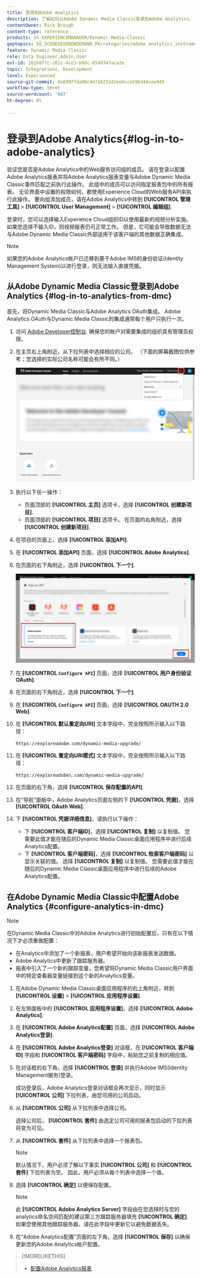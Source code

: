 ```yaml
---
title: 登录到Adobe Analytics
description: 了解如何从Adobe Dynamic Media Classic登录到Adobe Analytics。
contentOwner: Rick Brough
content-type: reference
products: SG_EXPERIENCEMANAGER/Dynamic-Media-Classic
geptopics: SG_SCENESEVENONDEMAND_PK/categories/adobe_analytics_instrumentation_kit
feature: Dynamic Media Classic
role: Data Engineer,Admin,User
exl-id: 261b8f7c-c61c-4ce3-b9dc-8549347aca2e
topic: Integrations, Development
level: Experienced
source-git-commit: de6997fda88c4471625242ee9cca59b344cee945
workflow-type: tm+mt
source-wordcount: '847'
ht-degree: 0%

---
```


# 登录到Adobe Analytics{#log-in-to-adobe-analytics}

验证您是否是Adobe Analytics中的Web服务访问组的成员。 请在登录以配置Adobe Analytics报表并将Adobe Analytics报表变量与Adobe Dynamic Media Classic事件匹配之前执行此操作。 此组中的成员可以访问指定报表包中的所有报表。 无论界面中设置的权限如何，都使用Experience Cloud的Web服务API来执行此操作。 要向组添加成员，请在Adobe Analytics中转到 **[!UICONTROL 管理工具]** > **[!UICONTROL User Management]** > **[!UICONTROL 编辑组]**.

登录时，您可以选择输入Experience Cloud组织ID以使用最新的视频分析实施。 如果您选择不输入ID，则视频报表仍可正常工作。 但是，它可能会导致数据无法与Adobe Dynamic Media Classic外部适用于该客户端的其他数据正确集成。

>[!NOTE]
>
>如果您的Adobe Analytics帐户已迁移到基于Adobe IMS的身份验证(Identity Management System)以进行登录，则无法输入直接凭据。

## 从Adobe Dynamic Media Classic登录到Adobe Analytics {#log-in-to-analytics-from-dmc}

首先，将Dynamic Media Classic与Adobe Analytics OAuth集成。 Adobe Analytics OAuth与Dynamic Media Classic的集成通常每个用户只执行一次。

1. 访问 [Adobe Developer控制台](https://developer.adobe.com/console). 确保您的帐户对需要集成的组织具有管理员权限。
1. 在主页右上角附近，从下拉列表中选择相应的公司。 （下面的屏幕截图仅供参考；您选择的实际公司名称可能会有所不同。）

   ![创建新项目](assets/analytics-oauth1.png)

1. 执行以下任一操作：

   * 页面顶部的 **[!UICONTROL 主页]** 选项卡，选择 **[!UICONTROL 创建新项目]**.
   * 页面顶部的 **[!UICONTROL 项目]** 选项卡。 在页面的右角附近，选择 **[!UICONTROL 创建新项目]**.

1. 在项目的页面上，选择 **[!UICONTROL 添加API]**.
1. 在 **[!UICONTROL 添加API]** 页面，选择 **[!UICONTROL Adobe Analytics]**.
1. 在页面的右下角附近，选择 **[!UICONTROL 下一个]**.

   ![添加API](assets/analytics-oauth2.png)

1. 在 **[!UICONTROL `Configure API`]** 页面，选择 **[!UICONTROL 用户身份验证OAuth]**.
1. 在页面的右下角附近，选择 **[!UICONTROL 下一个]**.
1. 在 **[!UICONTROL `Configure API`]** 页面，选择 **[!UICONTROL OAUTH 2.0 Web]**.
1. 在 **[!UICONTROL 默认重定向URI]** 文本字段中，完全按照所示输入以下路径：

   `https://exploreadobe.com/dynamic-media-upgrade/`

1. 在 **[!UICONTROL 重定向URI模式]** 文本字段中，完全按照所示输入以下路径：

   `https://exploreadobe\.com/dynamic-media-upgrade/`

1. 在页面的右下角，选择 **[!UICONTROL 保存配置的API]**.
1. 在“导航”面板中，Adobe Analytics页面左侧的下 **[!UICONTROL 凭据]**，选择 **[!UICONTROL OAuth Web]**.
1. 下 **[!UICONTROL 凭据详细信息]**，请执行以下操作：
   * 下 **[!UICONTROL 客户端ID]**，选择 **[!UICONTROL 复制]** 以复制值。 您需要此值才能在随后的Dynamic Media Classic桌面应用程序中进行后续Analytics配置。
   * 下 **[!UICONTROL 客户端密码]**，选择 **[!UICONTROL 检索客户端密码]** 以显示关联的值。 选择 **[!UICONTROL 复制]** 以复制值。 您需要此值才能在随后的Dynamic Media Classic桌面应用程序中进行后续的Adobe Analytics配置。

## 在Adobe Dynamic Media Classic中配置Adobe Analytics {#configure-analytics-in-dmc}

>[!NOTE]
>
>在Dynamic Media Classic中对Adobe Analytics进行初始配置后，只有在以下情况下才必须重做配置：
>
>* 在Analytics中添加了一个新报表，用户希望开始向该新报表发送数据。
>* Adobe Analytics中更新了跟踪服务器。
>* 报表中引入了一个新的跟踪变量，您希望将Dynamic Media Classic用户界面中的特定查看器变量链接到这个新的Analytics变量。
>

1. 在Adobe Dynamic Media Classic桌面应用程序的右上角附近，转到 **[!UICONTROL 设置]** > **[!UICONTROL 应用程序设置]**.
1. 在左侧面板中的 **[!UICONTROL 应用程序设置]**，选择 **[!UICONTROL Adobe Analytics]**.
1. 在 **[!UICONTROL Adobe Analytics配置]** 页面，选择 **[!UICONTROL Adobe Analytics登录]**.
1. 在 **[!UICONTROL Adobe Analytics登录]** 对话框，在 **[!UICONTROL 客户端ID]** 字段和 **[!UICONTROL 客户端密码]** 字段中，粘贴您之前复制的相应值。
1. 在对话框的右下角，选择 **[!UICONTROL 登录]** 并执行Adobe IMS(Identity Management服务)登录。

   成功登录后，Adobe Analytics登录对话框会再次显示，同时显示 **[!UICONTROL 公司]** 下拉列表，由您可用的公司启动。

1. 从 **[!UICONTROL 公司]** 从下拉列表中选择公司。

   选择公司后， **[!UICONTROL 套件]** 由选定公司可用的报表包启动的下拉列表将变为可见。

1. 从 **[!UICONTROL 套件]** 从下拉列表中选择一个报表包。

   >[!NOTE]
   >
   >默认情况下，用户必须了解以下事实 **[!UICONTROL 公司]** 和 **[!UICONTROL 套件]** 下拉列表为空。 因此，用户必须从每个列表中选择一个值。

1. 选择 **[!UICONTROL 确定]** 以便保存配置。

   >[!NOTE]
   >
   >此 **[!UICONTROL Adobe Analytics Server]** 字段由在您选择时与您的analytics命名空间匹配的建议第三方跟踪服务器填充 **[!UICONTROL 确定]**. 如果您使用其他跟踪服务器，请在此字段中更新它以避免数据丢失。

1. 在“Adobe Analytics配置”页面的左下角，选择 **[!UICONTROL 保存]** 以确保更新您的Adobe Analytics帐户配置。

>[!MORELIKETHIS]
>
>* [配置Adobe Analytics报表](configuring-analytics-reports.md#configuring_adobe_analytics_reports)
